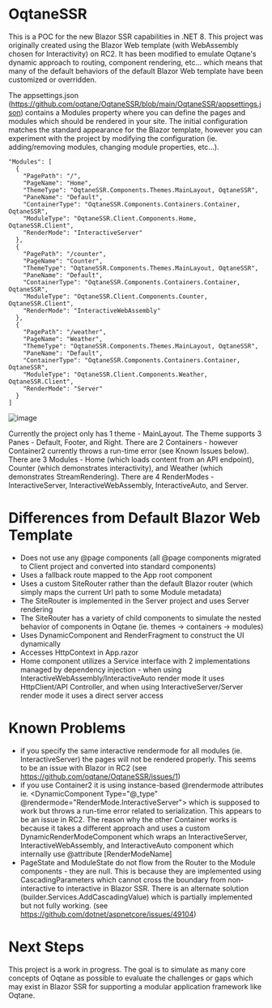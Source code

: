 # OqtaneSSR

This is a POC for the new Blazor SSR capabilities in .NET 8. This project was originally created using the Blazor Web template (with WebAssembly chosen for Interactivity) on RC2. It has been modified to emulate Oqtane's dynamic approach to routing, component rendering, etc... which means that many of the default behaviors of the default Blazor Web template have been customized or overridden.

The appsettings.json (https://github.com/oqtane/OqtaneSSR/blob/main/OqtaneSSR/appsettings.json) contains a Modules property where you can define the pages and modules which should be rendered in your site. The initial configuration matches the standard appearance for the Blazor template, however you can experiment with the project by modifying the configuration (ie. adding/removing modules, changing module properties, etc...).

```
"Modules": [
  {
    "PagePath": "/",
    "PageName": "Home",
    "ThemeType": "OqtaneSSR.Components.Themes.MainLayout, OqtaneSSR",
    "PaneName": "Default",
    "ContainerType": "OqtaneSSR.Components.Containers.Container, OqtaneSSR",
    "ModuleType": "OqtaneSSR.Client.Components.Home, OqtaneSSR.Client",
    "RenderMode": "InteractiveServer"
  },
  {
    "PagePath": "/counter",
    "PageName": "Counter",
    "ThemeType": "OqtaneSSR.Components.Themes.MainLayout, OqtaneSSR",
    "PaneName": "Default",
    "ContainerType": "OqtaneSSR.Components.Containers.Container, OqtaneSSR",
    "ModuleType": "OqtaneSSR.Client.Components.Counter, OqtaneSSR.Client",
    "RenderMode": "InteractiveWebAssembly"
  },
  {
    "PagePath": "/weather",
    "PageName": "Weather",
    "ThemeType": "OqtaneSSR.Components.Themes.MainLayout, OqtaneSSR",
    "PaneName": "Default",
    "ContainerType": "OqtaneSSR.Components.Containers.Container, OqtaneSSR",
    "ModuleType": "OqtaneSSR.Client.Components.Weather, OqtaneSSR.Client",
    "RenderMode": "Server"
  }
]
```

![image](https://github.com/oqtane/OqtaneSSR/assets/4840590/ff3c35a9-236e-48f8-bff1-5aa9174b39ba)

Currently the project only has 1 theme - MainLayout. The Theme supports 3 Panes - Default, Footer, and Right. There are 2 Containers - however Container2 currently throws a run-time error (see Known Issues below). There are 3 Modules - Home (which loads content from an API endpoint), Counter (which demonstrates interactivity), and Weather (which demonstrates StreamRendering). There are 4 RenderModes - InteractiveServer, InteractiveWebAssembly, InteractiveAuto, and Server.

# Differences from Default Blazor Web Template

- Does not use any @page components (all @page components migrated to Client project and converted into standard components)
- Uses a fallback route mapped to the App root component
- Uses a custom SiteRouter rather than the default Blazor router (which simply maps the current Url path to some Module metadata)
- The SiteRouter is implemented in the Server project and uses Server rendering
- The SiteRouter has a variety of child components to simulate the nested behavior of components in Oqtane (ie. themes -> containers -> modules)
- Uses DynamicComponent and RenderFragment to construct the UI dynamically
- Accesses HttpContext in App.razor
- Home component utilizes a Service interface with 2 implementations managed by dependency injection - when using InteractiveWebAssembly/InteractiveAuto render mode it uses HttpClient/API Controller, and when using InteractiveServer/Server render mode it uses a direct server access

# Known Problems

- if you specify the same interactive rendermode for all modules (ie. InteractiveServer) the pages will not be rendered properly. This seems to be an issue with Blazor in RC2 (see https://github.com/oqtane/OqtaneSSR/issues/1)
- if you use Container2 it is using instance-based @rendermode attributes ie. <DynamicComponent Type="@_type" @rendermode="RenderMode.InteractiveServer"></DynamicComponent> which is supposed to work but throws a run-time error related to serialization. This appears to be an issue in RC2. The reason why the other Container works is because it takes a different approach and uses a custom DynamicRenderModeComponent which wraps an InteractiveServer, InteractiveWebAssembly, and InteractiveAuto component which internally use @attribute [RenderModeName]
- PageState and ModuleState do not flow from the Router to the Module components - they are null. This is because they are implemented using CascadingParameters which cannot cross the boundary from non-interactive to interactive in Blazor SSR. There is an alternate solution (builder.Services.AddCascadingValue) which is partially implemented but not fully working. (see https://github.com/dotnet/aspnetcore/issues/49104)

# Next Steps

This project is a work in progress. The goal is to simulate as many core concepts of Oqtane as possible to evaluate the challenges or gaps which may exist in Blazor SSR for supporting a modular application framework like Oqtane.


